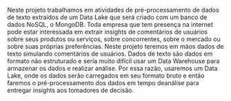 Neste projeto trabalhamos em atividades de pré-processamento de dados de texto extraídos de um Data Lake que será criado com um banco de dados NoSQL, o MongoDB.
Toda empresa que tem presença na internet pode estar interessada em extrair insights de  comentários  de  usuários  sobre  seus  produtos  ou  serviços,  sobre  concorrentes,  sobre  o mercado ou sobre suas próprias preferências.
Neste  projeto  teremos  em  mãos  dados  de  texto  simulando  comentários  de  usuários. Dados  de  texto  são  dados  em  formato  não  estruturado  e  seria  muito  difícil  usar  um  Data Warehouse para armazenar os dados e realizar análise. Por essa razão, usaremos um Data Lake, onde os dados serão carregados em seu formato bruto e então faremos  o pré-processamento dos dados em tempo deanálise para entregar insights aos tomadores de decisão.
